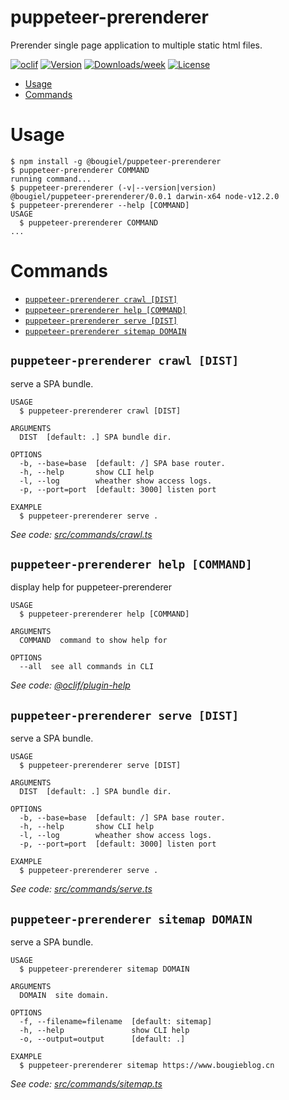 puppeteer-prerenderer
=====================

Prerender single page application to multiple static html files.

[![oclif](https://img.shields.io/badge/cli-oclif-brightgreen.svg)](https://oclif.io)
[![Version](https://img.shields.io/npm/v/puppeteer-prerenderer.svg)](https://npmjs.org/package/puppeteer-prerenderer)
[![Downloads/week](https://img.shields.io/npm/dw/puppeteer-prerenderer.svg)](https://npmjs.org/package/puppeteer-prerenderer)
[![License](https://img.shields.io/npm/l/puppeteer-prerenderer.svg)](https://github.com/bougieL/puppeteer-prerenderer/blob/master/package.json)

<!-- toc -->
* [Usage](#usage)
* [Commands](#commands)
<!-- tocstop -->
# Usage
<!-- usage -->
```sh-session
$ npm install -g @bougiel/puppeteer-prerenderer
$ puppeteer-prerenderer COMMAND
running command...
$ puppeteer-prerenderer (-v|--version|version)
@bougiel/puppeteer-prerenderer/0.0.1 darwin-x64 node-v12.2.0
$ puppeteer-prerenderer --help [COMMAND]
USAGE
  $ puppeteer-prerenderer COMMAND
...
```
<!-- usagestop -->
# Commands
<!-- commands -->
* [`puppeteer-prerenderer crawl [DIST]`](#puppeteer-prerenderer-crawl-dist)
* [`puppeteer-prerenderer help [COMMAND]`](#puppeteer-prerenderer-help-command)
* [`puppeteer-prerenderer serve [DIST]`](#puppeteer-prerenderer-serve-dist)
* [`puppeteer-prerenderer sitemap DOMAIN`](#puppeteer-prerenderer-sitemap-domain)

## `puppeteer-prerenderer crawl [DIST]`

serve a SPA bundle.

```
USAGE
  $ puppeteer-prerenderer crawl [DIST]

ARGUMENTS
  DIST  [default: .] SPA bundle dir.

OPTIONS
  -b, --base=base  [default: /] SPA base router.
  -h, --help       show CLI help
  -l, --log        wheather show access logs.
  -p, --port=port  [default: 3000] listen port

EXAMPLE
  $ puppeteer-prerenderer serve .
```

_See code: [src/commands/crawl.ts](https://github.com/bougieL/puppeteer-prerenderer/blob/v0.0.1/src/commands/crawl.ts)_

## `puppeteer-prerenderer help [COMMAND]`

display help for puppeteer-prerenderer

```
USAGE
  $ puppeteer-prerenderer help [COMMAND]

ARGUMENTS
  COMMAND  command to show help for

OPTIONS
  --all  see all commands in CLI
```

_See code: [@oclif/plugin-help](https://github.com/oclif/plugin-help/blob/v2.1.6/src/commands/help.ts)_

## `puppeteer-prerenderer serve [DIST]`

serve a SPA bundle.

```
USAGE
  $ puppeteer-prerenderer serve [DIST]

ARGUMENTS
  DIST  [default: .] SPA bundle dir.

OPTIONS
  -b, --base=base  [default: /] SPA base router.
  -h, --help       show CLI help
  -l, --log        wheather show access logs.
  -p, --port=port  [default: 3000] listen port

EXAMPLE
  $ puppeteer-prerenderer serve .
```

_See code: [src/commands/serve.ts](https://github.com/bougieL/puppeteer-prerenderer/blob/v0.0.1/src/commands/serve.ts)_

## `puppeteer-prerenderer sitemap DOMAIN`

serve a SPA bundle.

```
USAGE
  $ puppeteer-prerenderer sitemap DOMAIN

ARGUMENTS
  DOMAIN  site domain.

OPTIONS
  -f, --filename=filename  [default: sitemap]
  -h, --help               show CLI help
  -o, --output=output      [default: .]

EXAMPLE
  $ puppeteer-prerenderer sitemap https://www.bougieblog.cn
```

_See code: [src/commands/sitemap.ts](https://github.com/bougieL/puppeteer-prerenderer/blob/v0.0.1/src/commands/sitemap.ts)_
<!-- commandsstop -->

